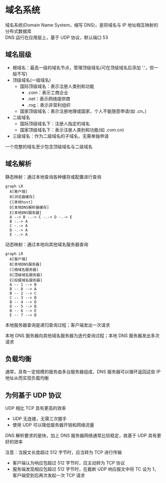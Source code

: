 # 域名系统

域名系统(Domain Name System，缩写 DNS)，是将域名与 IP 地址相互映射的分布式数据库 <br>
DNS 运行在应用层上，基于 UDP 协议，默认端口 53

## 域名层级

- 根域名：最高一级的域名节点，管理顶级域名(可在顶级域名后添加 '.'，但一般不写)
- 顶级域名(一级域名)
  - 国际顶级域名：表示注册人类别和功能
    - .com：表示工商企业
    - .net：表示网络提供商
    - .rog：表示非营利组织
  - 国家顶级域名：表示注册地理或国家，个人不能随意申请(如 .cn，)
- 二级域名
  - 国际顶级域名下：注册人指定的域名
  - 国家顶级域名下：表示注册人类别和功能(如 .com.cn)
- 三级域名：作为二级域名的子域名，无需单独申请

一个完整的域名至少包含顶级域名与二级域名

## 域名解析

静态映射：通过本地查询各种缓存或配置进行查询

```mermaid
graph LR
  A[客户端]
  B[浏览器缓存]
  C[本地host]
  D[本地DNS解析器缓存]
  E[本地DNS服务器]
  A --> B -.-> C -.-> D -.-> E
  B -.-> A
  C -.-> A
  D -.-> A
  E -.-> A
```

动态映射：通过本地向其他域名服务器查询

```mermaid
graph LR
  A[客户端]
  B[本地DNS服务器]
  C[根域名服务器]
  D[顶级域名服务器]
  E[权威域名服务器]
  A -- 1 --> B
  B -- 8 --> A
  B -- 2 --> C
  C -- 3 --> B
  B -- 4 --> D
  D -- 5 --> B
  B -- 6 --> E
  E -- 7 --> B
```

本地服务器查询是递归查询过程；客户端发出一次请求

本地 DNS 服务器向其他域名服务器为迭代查询过程；本地 DNS 服务器发出多次请求

## 负载均衡

通常，具有一定规模的服务由多台服务器组成，DNS 服务器可以循环返回这些 IP 地址从而实现负载均衡

## 为何基于 UDP 协议

UDP 相比 TCP 具有更高的效率

- UDP 无连接，无需三次握手
- 使用 UDP 可以降低服务器开销和网络流量

DNS 解析要求的是快，加上 DNS 服务器网络通常比较稳定，故基于 UDP 具有更好的效率

注意：当报文长度超过 512 字节时，应当转为 TCP 进行传输

- 客户端认为响应包超过 512 字节时，应主动转为 TCP 协议
- 服务端发现相应包超过 512 字节时，在截断 UDP 响应报文中将 TC 设为 1，客户端受到后再次发起一次 TCP 请求
